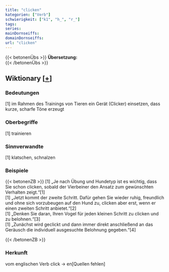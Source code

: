 ```yaml
---
title: "clicken"
kategorien: ["Verb"]
schwierigkeit: ["k1", "h_", "r_"]
tags:
series:
mainDornseiffs:
domainDornseiffs:
url: "clicken"
---
```


{{< betonenÜbs >}}
**Übersetzung:**  
{{< /betonenÜbs >}}

## Wiktionary [[+](https://de.wiktionary.org/wiki/clicken)]

### Bedeutungen
[1] im Rahmen des Trainings von Tieren ein Gerät (Clicker) einsetzen, dass kurze, scharfe Töne erzeugt  

### Oberbegriffe
[1] trainieren  

### Sinnverwandte
[1] klatschen, schnalzen  

### Beispiele
{{< betonenZB >}}
[1] „Je nach Übung und Hundetyp ist es wichtig, dass Sie schon clicken, sobald der Vierbeiner den Ansatz zum gewünschten Verhalten zeigt.“[1]  
[1] „Jetzt kommt der zweite Schritt. Dafür gehen Sie wieder ruhig, freundlich und ohne sich vorzubeugen auf den Hund zu, clicken aber erst, wenn er einen zweiten Schritt anbietet.“[2]  
[1] „Denken Sie daran, Ihren Vogel für jeden kleinen Schritt zu clicken und zu belohnen.“[3]  
[1] „Zunächst wird geclickt und dann immer direkt anschließend an das Geräusch die individuell ausgesuchte Belohnung gegeben.“[4]  

{{< /betonenZB >}}
### Herkunft
vom englischen Verb click → en[Quellen fehlen]  


